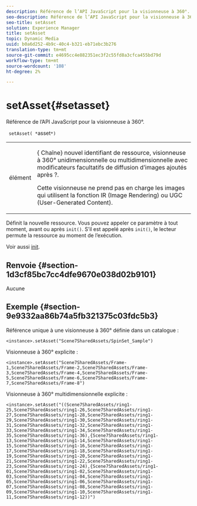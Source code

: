 ```yaml
---
description: Référence de l’API JavaScript pour la visionneuse à 360°.
seo-description: Référence de l’API JavaScript pour la visionneuse à 360°.
seo-title: setAsset
solution: Experience Manager
title: setAsset
topic: Dynamic Media
uuid: b0a6d252-4b9c-40c4-b321-eb71ebc3b276
translation-type: tm+mt
source-git-commit: e4695cc4e882351ec3f2c55fd8a3cfca455bd79d
workflow-type: tm+mt
source-wordcount: '108'
ht-degree: 2%

---
```



# setAsset{#setasset}

Référence de l’API JavaScript pour la visionneuse à 360°.

` setAsset( *`asset`*)`

<table id="table_896DFF34A68A403DB93A6D597461A573"> 
 <tbody> 
  <tr> 
   <td colname="col1"> <p> <span class="codeph"> <span class="varname"> élément</span> </span> </p> </td> 
   <td colname="col2"> <p>{<span class="codeph"> Chaîne</span>} nouvel identifiant de ressource, visionneuse à 360° unidimensionnelle ou multidimensionnelle avec modificateurs facultatifs de diffusion d’images ajoutés après <span class="codeph"> ?</span>. </p> <p> Cette visionneuse ne prend pas en charge les images qui utilisent la fonction IR (Image Rendering) ou UGC (User-Generated Content). </p> </td> 
  </tr> 
 </tbody> 
</table>

Définit la nouvelle ressource. Vous pouvez appeler ce paramètre à tout moment, avant ou après `init()`. S’il est appelé après `init()`, le lecteur permute la ressource au moment de l’exécution.

Voir aussi [init](../../../c-html5-s7-aem-asset-viewers/c-html5-spin-viewer-about/c-html5-spin-viewer-javascriptapiref/r-html5-spin-viewer-javascriptapiref-init.md#reference-bb4428c155e541b79797f96e17c068ae).

## Renvoie {#section-1d3cf85bc7cc4dfe9670e038d02b9101}

Aucune

## Exemple {#section-9e9332aa86b74a5fb321375c03fdc5b3}

Référence unique à une visionneuse à 360° définie dans un catalogue :

```
<instance>.setAsset("Scene7SharedAssets/SpinSet_Sample")
```

Visionneuse à 360° explicite :

```
<instance>.setAsset("Scene7SharedAssets/Frame-1,Scene7SharedAssets/Frame-2,Scene7SharedAssets/Frame-3,Scene7SharedAssets/Frame-4,Scene7SharedAssets/Frame-5,Scene7SharedAssets/Frame-6,Scene7SharedAssets/Frame-7,Scene7SharedAssets/Frame-8")
```

Visionneuse à 360° multidimensionnelle explicite :

```
<instance>.setAsset("((Scene7SharedAssets/ring1-25,Scene7SharedAssets/ring1-26,Scene7SharedAssets/ring1-27,Scene7SharedAssets/ring1-28,Scene7SharedAssets/ring1-29,Scene7SharedAssets/ring1-30,Scene7SharedAssets/ring1-31,Scene7SharedAssets/ring1-32,Scene7SharedAssets/ring1-33,Scene7SharedAssets/ring1-34,Scene7SharedAssets/ring1-35,Scene7SharedAssets/ring1-36),{Scene7SharedAssets/ring1-13,Scene7SharedAssets/ring1-14,Scene7SharedAssets/ring1-15,Scene7SharedAssets/ring1-16,Scene7SharedAssets/ring1-17,Scene7SharedAssets/ring1-18,Scene7SharedAssets/ring1-19,Scene7SharedAssets/ring1-20,Scene7SharedAssets/ring1-21,Scene7SharedAssets/ring1-22,Scene7SharedAssets/ring1-23,Scene7SharedAssets/ring1-24),{Scene7SharedAssets/ring1-01,Scene7SharedAssets/ring1-02,Scene7SharedAssets/ring1-03,Scene7SharedAssets/ring1-04,Scene7SharedAssets/ring1-05,Scene7SharedAssets/ring1-06,Scene7SharedAssets/ring1-07,Scene7SharedAssets/ring1-08,Scene7SharedAssets/ring1-09,Scene7SharedAssets/ring1-10,Scene7SharedAssets/ring1-11,Scene7SharedAssets/ring1-12))")
```

